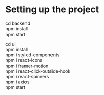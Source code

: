 # Setting up the project
cd backend </br>
npm install </br>
npm start </br>

cd ui </br>
npm install </br>
npm i styled-components </br>
npm i react-icons </br>
npm i framer-motion </br>
npm i react-click-outside-hook </br>
npm i react-spinners </br>
npm i axios </br>
npm start </br>
